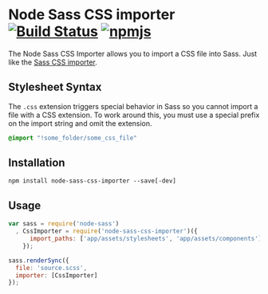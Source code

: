 # Node Sass CSS importer [![Build Status](https://travis-ci.org/fetch/node-sass-css-importer.svg?branch=master)](https://travis-ci.org/fetch/node-sass-css-importer) [![npmjs](https://badge.fury.io/js/node-sass-css-importer.svg)](https://www.npmjs.com/package/node-sass-css-importer)

The Node Sass CSS Importer allows you to import a CSS file into Sass. Just like the [Sass CSS importer](https://github.com/chriseppstein/sass-css-importer).

## Stylesheet Syntax

The `.css` extension triggers special behavior in Sass so you cannot
import a file with a CSS extension. To work around this, you must use a
special prefix on the import string and omit the extension.

```scss
@import "!some_folder/some_css_file"
```

## Installation

```
npm install node-sass-css-importer --save[-dev]
```

## Usage

```js
var sass = require('node-sass')
  , CssImporter = require('node-sass-css-importer')({
      import_paths: ['app/assets/stylesheets', 'app/assets/components']
    });

sass.renderSync({
  file: 'source.scss',
  importer: [CssImporter]
});

```
